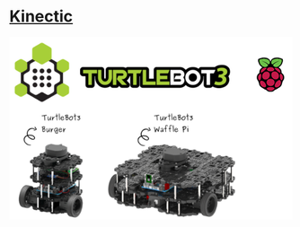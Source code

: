 # [Kinectic](#kinetic)

![](/assets/images/platform/turtlebot3/overview/overview/turtlebot3_with_logo.png)
